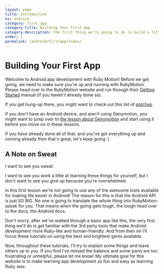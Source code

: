 ```yaml
---
layout: page
title: Introduction
os: android
category: first_app
category-title: Building Your First App
category-description: The first thing we're going to do is build a little app in Android. If you're new to it all, this is the place to start!
order: 1
permalink: /android/firstapp/index/
---
```


# Building Your First App

Welcome to Android app development with Ruby Motion!
Before we get going,
we need to make sure you're up and running with RubyMotion. Please head over
to the RubyMotion website and run through their [Getting Started](http://www.rubymotion.com/developers/guides/manuals/android/getting-started/) manual (if you haven't already done so).

If you get hung-up there, you might want to check out this list of [gotchas](https://gist.github.com/alxjrvs/4b73771294ea25feb2f7).

If you don't have an Android device, and aren't using Genymotion, you might want to jump over to [the lesson about Genymotion](http://kcerb.github.io/fruit-robot/android/toolbox/genymotion/) and start using it before you move on in these lessons.

If you *have* already done all of that, and you've got everything up and running already then that's great, let's keep going :)

## A Note on Sweat

I want to see you sweat.

I want to see you work a little at learning these things for yourself, but I don't want to see you give up because you're overwhelmed.

In this first lesson we're not going to use any of the awesome tools available for making life easier in Android! The reason for this is that the Android API is just SO BIG. No one is going to translate the whole thing into RubyMotion-speak for you. That means when the going gets tough, the tough head over to the docs, the *Android* docs.

Don't worry, after we've walked through a basic app like this, the very first thing we'll do is get familiar with the 3rd party tools that make Android development more Ruby-like and human-friendly. And from then on I'll focus these tutorials on using the best and brightest gems available.

Now, throughout these tutorials, I'll try to explain some things and leave others up to you. If you find I've missed the balance
and some parts are *too* frustrating or unhelpful, please let me know! My ultimate goal for this website is to make learning app development as fun and easy as learning Ruby was.
